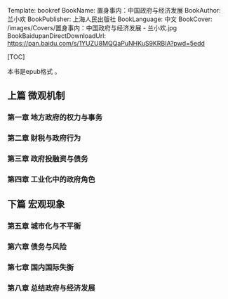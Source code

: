 Template: bookref
BookName: 置身事内：中国政府与经济发展
BookAuthor: 兰小欢
BookPublisher: 上海人民出版社
BookLanguage: 中文
BookCover: /images/Covers/置身事内：中国政府与经济发展 - 兰小欢.jpg
BookBaidupanDirectDownloadUrl: https://pan.baidu.com/s/1YUZU8MQQaPuNHKuS9KRBIA?pwd=5edd  



[TOC]

本书是epub格式 。



## 上篇 微观机制
### 第一章 地方政府的权力与事务
### 第二章 财税与政府行为
### 第三章 政府投融资与债务
### 第四章 工业化中的政府角色
## 下篇 宏观现象
### 第五章 城市化与不平衡
### 第六章 债务与风险
### 第七章 国内国际失衡
### 第八章 总结政府与经济发展